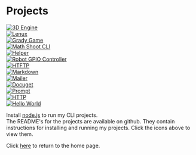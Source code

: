 # Projects
[![3D Engine](https://img.shields.io/badge/GUI-3d--engine-green)](https://github.com/thecoder08/3d-engine)  
[![Lenux](https://img.shields.io/badge/CLI-lenux-blue)](https://github.com/thecoder08/lenux)  
[![Grady Game](https://img.shields.io/badge/CLI-grady--game-blue)](https://github.com/thecoder08/grady-game)  
[![Math Shoot CLI](https://img.shields.io/badge/CLI-math--shoot--cli-blue)](https://github.com/thecoder08/math-shoot-cli)  
[![Helper](https://img.shields.io/badge/GUI-helper-green)](https://github.com/thecoder08/helper)  
[![Robot GPIO Controller](https://img.shields.io/badge/Framework-robot--gpio--controller-red)](https://github.com/thecoder08/robot-gpio-controller)  
[![HTFTP](https://img.shields.io/badge/CLI-htftp-blue)](https://github.com/thecoder08/htftp)  
[![Markdown](https://img.shields.io/badge/Framework-markdown-red)](https://github.com/thecoder08/markdown)  
[![Mailer](https://img.shields.io/badge/Framework-mailer-red)](https://github.com/thecoder08/mailer)  
[![Docuget](https://img.shields.io/badge/Framework-docuget-red)](https://github.com/thecoder08/docuget)  
[![Prompt](https://img.shields.io/badge/Framework-prompt-red)](https://github.com/thecoder08/prompt)  
[![HTTP](https://img.shields.io/badge/Framework-http-red)](https://github.com/thecoder08/http)  
[![Hello World](https://img.shields.io/badge/CLI-helloworld-blue)](https://github.com/thecoder08/helloworld)  

Install [node.js](https://nodejs.org) to run my CLI projects.  
The README's for the projects are available on github. They contain instructions for installing and running my projects. Click the icons above to view them.

Click [here](/) to return to the home page.
<title>Projects</title>
